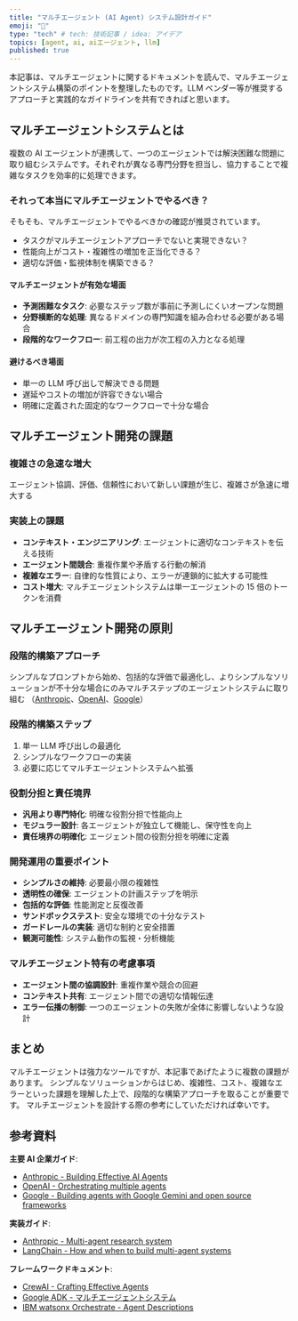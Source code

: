 ```yaml
---
title: "マルチエージェント (AI Agent) システム設計ガイド"
emoji: "👥"
type: "tech" # tech: 技術記事 / idea: アイデア
topics: [agent, ai, aiエージェント, llm]
published: true
---
```


本記事は、マルチエージェントに関するドキュメントを読んで、マルチエージェントシステム構築のポイントを整理したものです。LLM ベンダー等が推奨するアプローチと実践的なガイドラインを共有できればと思います。

## マルチエージェントシステムとは

複数の AI エージェントが連携して、一つのエージェントでは解決困難な問題に取り組むシステムです。それぞれが異なる専門分野を担当し、協力することで複雑なタスクを効率的に処理できます。

### それって本当にマルチエージェントでやるべき？

そもそも、マルチエージェントでやるべきかの確認が推奨されています。

- タスクがマルチエージェントアプローチでないと実現できない？
- 性能向上がコスト・複雑性の増加を正当化できる？
- 適切な評価・監視体制を構築できる？

#### マルチエージェントが有効な場面

- **予測困難なタスク**: 必要なステップ数が事前に予測しにくいオープンな問題
- **分野横断的な処理**: 異なるドメインの専門知識を組み合わせる必要がある場合
- **段階的なワークフロー**: 前工程の出力が次工程の入力となる処理

#### 避けるべき場面

- 単一の LLM 呼び出しで解決できる問題
- 遅延やコストの増加が許容できない場合
- 明確に定義された固定的なワークフローで十分な場合

## マルチエージェント開発の課題

### 複雑さの急速な増大

エージェント協調、評価、信頼性において新しい課題が生じ、複雑さが急速に増大する

### 実装上の課題

- **コンテキスト・エンジニアリング**: エージェントに適切なコンテキストを伝える技術
- **エージェント間競合**: 重複作業や矛盾する行動の解消
- **複雑なエラー**: 自律的な性質により、エラーが連鎖的に拡大する可能性
- **コスト増大**: マルチエージェントシステムは単一エージェントの 15 倍のトークンを消費

## マルチエージェント開発の原則

### 段階的構築アプローチ

シンプルなプロンプトから始め、包括的な評価で最適化し、よりシンプルなソリューションが不十分な場合にのみマルチステップのエージェントシステムに取り組む
（[Anthropic](https://www.anthropic.com/engineering/building-effective-agents)、[OpenAI](https://openai.github.io/openai-agents-python/multi_agent/)、[Google](https://developers.googleblog.com/en/building-agents-google-gemini-open-source-frameworks/)）

### 段階的構築ステップ

1. 単一 LLM 呼び出しの最適化
2. シンプルなワークフローの実装
3. 必要に応じてマルチエージェントシステムへ拡張

### 役割分担と責任境界

- **汎用より専門特化**: 明確な役割分担で性能向上
- **モジュラー設計**: 各エージェントが独立して機能し、保守性を向上
- **責任境界の明確化**: エージェント間の役割分担を明確に定義

### 開発運用の重要ポイント

- **シンプルさの維持**: 必要最小限の複雑性
- **透明性の確保**: エージェントの計画ステップを明示
- **包括的な評価**: 性能測定と反復改善
- **サンドボックステスト**: 安全な環境での十分なテスト
- **ガードレールの実装**: 適切な制約と安全措置
- **観測可能性**: システム動作の監視・分析機能

### マルチエージェント特有の考慮事項

- **エージェント間の協調設計**: 重複作業や競合の回避
- **コンテキスト共有**: エージェント間での適切な情報伝達
- **エラー伝播の制御**: 一つのエージェントの失敗が全体に影響しないような設計

## まとめ

マルチエージェントは強力なツールですが、本記事であげたように複数の課題があります。
シンプルなソリューションからはじめ、複雑性、コスト、複雑なエラーといった課題を理解した上で、段階的な構築アプローチを取ることが重要です。
マルチエージェントを設計する際の参考にしていただければ幸いです。

## 参考資料

**主要 AI 企業ガイド**:

- [Anthropic - Building Effective AI Agents](https://www.anthropic.com/engineering/building-effective-agents)
- [OpenAI - Orchestrating multiple agents](https://openai.github.io/openai-agents-python/multi_agent/)
- [Google - Building agents with Google Gemini and open source frameworks](https://developers.googleblog.com/en/building-agents-google-gemini-open-source-frameworks/)

**実装ガイド**:

- [Anthropic - Multi-agent research system](https://www.anthropic.com/engineering/built-multi-agent-research-system)
- [LangChain - How and when to build multi-agent systems](https://blog.langchain.com/how-and-when-to-build-multi-agent-systems/)

**フレームワークドキュメント**:

- [CrewAI - Crafting Effective Agents](https://docs.crewai.com/en/guides/agents/crafting-effective-agents)
- [Google ADK - マルチエージェントシステム](https://adk-labs.github.io/adk-docs/ja/agents/multi-agents/)
- [IBM watsonx Orchestrate - Agent Descriptions](https://www.ibm.com/docs/en/watsonx/watson-orchestrate/base?topic=agents-recommendations-agent-descriptions)
